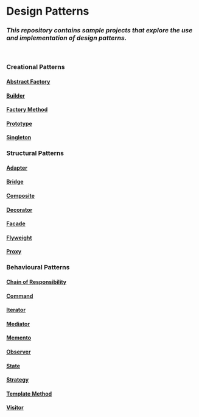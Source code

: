# Design Patterns
### *This repository contains sample projects that explore the use and implementation of design patterns.*
<br />

### Creational Patterns

#### [Abstract Factory](https://en.wikipedia.org/wiki/Abstract_factory_pattern)
#### [Builder](https://en.wikipedia.org/wiki/Builder_pattern)
#### [Factory Method](https://en.wikipedia.org/wiki/Factory_method_pattern)
#### [Prototype](https://en.wikipedia.org/wiki/Prototype_pattern)
#### [Singleton](https://en.wikipedia.org/wiki/Singleton_pattern)

### Structural Patterns

#### [Adapter](https://en.wikipedia.org/wiki/Adapter_pattern)
#### [Bridge](https://en.wikipedia.org/wiki/Bridge_pattern)
#### [Composite](https://en.wikipedia.org/wiki/Composite_pattern)
#### [Decorator](https://en.wikipedia.org/wiki/Decorator_pattern)
#### [Facade](https://en.wikipedia.org/wiki/Facade_pattern)
#### [Flyweight](https://en.wikipedia.org/wiki/Flyweight_pattern)
#### [Proxy](https://en.wikipedia.org/wiki/Proxy_pattern)

### Behavioural Patterns

#### [Chain of Responsibility](https://en.wikipedia.org/wiki/Chain-of-responsibility_pattern)
#### [Command](https://en.wikipedia.org/wiki/Command_pattern)
#### [Iterator](https://en.wikipedia.org/wiki/Iterator_pattern)
#### [Mediator](https://en.wikipedia.org/wiki/Mediator_pattern)
#### [Memento](https://en.wikipedia.org/wiki/Memento_pattern)
#### [Observer](https://en.wikipedia.org/wiki/Observer_pattern)
#### [State](https://en.wikipedia.org/wiki/State_pattern)
#### [Strategy](https://en.wikipedia.org/wiki/Strategy_pattern)
#### [Template Method](https://en.wikipedia.org/wiki/Template_method_pattern)
#### [Visitor](https://en.wikipedia.org/wiki/Visitor_pattern)
